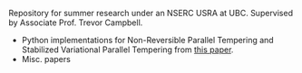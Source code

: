 Repository for summer research under an NSERC USRA at UBC. Supervised by Associate Prof. Trevor Campbell.

- Python implementations for Non-Reversible Parallel Tempering and Stabilized Variational Parallel Tempering from [this paper](https://arxiv.org/pdf/2206.00080).
- Misc. papers
